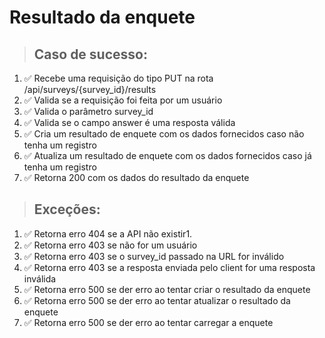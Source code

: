 # Resultado da enquete

> ## Caso de sucesso:
1. ✅ Recebe uma requisição do tipo PUT na rota /api/surveys/{survey_id}/results
2. ✅ Valida se a requisição foi feita por um usuário
3. ✅ Valida o parâmetro survey_id
4. ✅ Valida se o campo answer é uma resposta válida
5. ✅ Cria um resultado de enquete com os dados fornecidos caso não tenha um registro
6. ✅ Atualiza um resultado de enquete com os dados fornecidos caso já tenha um registro
7. ✅ Retorna 200 com os dados do resultado da enquete

> ## Exceções:
1. ✅ Retorna erro 404 se a API não existir1. 
2. ✅ Retorna erro 403 se não for um usuário
3. ✅ Retorna erro 403 se o survey_id passado na URL for inválido
4. ✅ Retorna erro 403 se a resposta enviada pelo client for uma resposta inválida
5. ✅ Retorna erro 500 se der erro ao tentar criar o resultado da enquete
6. ✅ Retorna erro 500 se der erro ao tentar atualizar o resultado da enquete
7. ✅ Retorna erro 500 se der erro ao tentar carregar a enquete